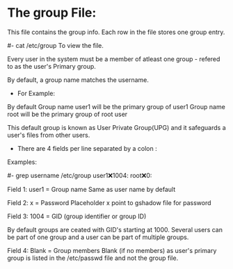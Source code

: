 # The group File: 

This file contains the group info. Each row in the file
stores one group entry.

#- cat /etc/group
To view the file.

Every user in the system must be a member of atleast 
one group - refered to as the user's Primary group.

By default, a group name matches the username.

- For Example: 

By default 
Group name user1 will be the primary group of user1
Group name root will be the primary group of root user

This default group is known as User Private Group(UPG)
and it safeguards a user's files from other users.



- There are 4 fields per line separated by a colon :

Examples:

#- grep username /etc/group
user1:x:1004:
root:x:0:

Field 1: user1 = Group name 
Same as user name by default 

Field 2: x = Password Placeholder
x point to gshadow file for password

Field 3: 1004 = GID (group identifier or group ID)

By default groups are ceated with GID's starting at
1000. Several users can be part of one group and a
user can be part of multiple groups.

Field 4: Blank = Group members
Blank (if no members) as user's primary group is listed
in the /etc/passwd file and not the group file.































 